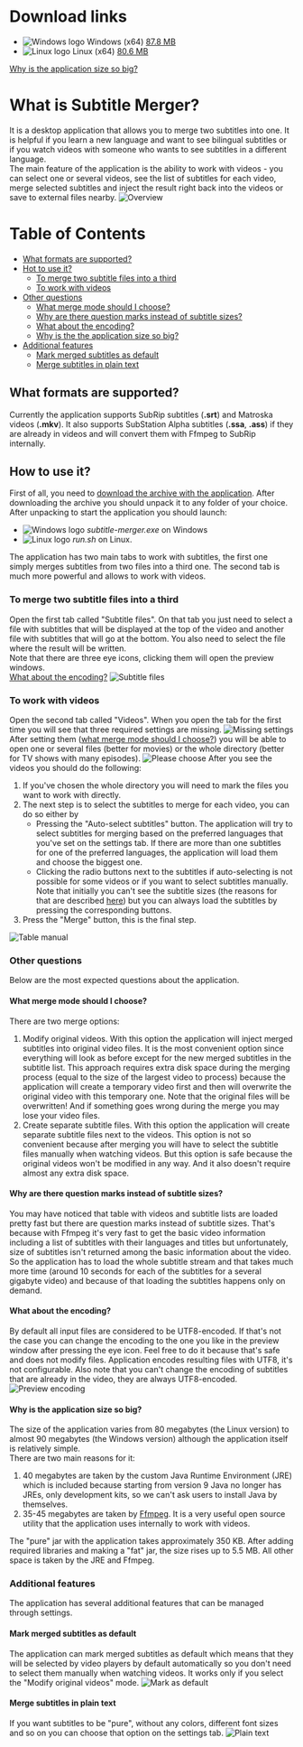 <a name="download_links"></a>
# Download links
* ![Windows logo](/readme_images/windows_logo.png) Windows (x64) [87.8 MB](#set_in_release)
* ![Linux logo](/readme_images/linux_logo.png) Linux (x64) [80.6 MB](#set_in_release)

[Why is the application size so big?](#size)

# What is Subtitle Merger?
It is a desktop application that allows you to merge two subtitles into one. It is helpful if you learn a new language 
and want to see bilingual subtitles or if you watch videos with someone who wants to see subtitles in a different
language.<br/>
The main feature of the application is the ability to work with videos - you can select one or several videos, see the
list of subtitles for each video, merge selected subtitles and inject the result right back into the videos or save to
external files nearby.
![Overview](/readme_images/overview.png)


# Table of Contents  
* [What formats are supported?](#formats)  
* [Hot to use it?](#how_to_use)
    * [To merge two subtitle files into a third](#subtitle_files_tab)
    * [To work with videos](#videos_tab)
* [Other questions](#other_question)
    * [What merge mode should I choose?](#merge_mode)
    * [Why are there question marks instead of subtitle sizes?](#why_question_marks)
    * [What about the encoding?](#encoding)
    * [Why is the the application size so big?](#size)  
* [Additional features](#additional_features)
    * [Mark merged subtitles as default](#mark_as_default)
    * [Merge subtitles in plain text](#plain_text)


<a name="formats"></a>
## What formats are supported?
Currently the application supports SubRip subtitles (**.srt**) and Matroska videos (**.mkv**). It also supports
SubStation Alpha subtitles (**.ssa**, **.ass**) if they are already in videos and will convert them with Ffmpeg to 
SubRip internally.


<a name="how_to_use"></a>
## How to use it?
First of all, you need to [download the archive with the application](#download_links). After downloading the archive 
you should unpack it to any folder of your choice. After unpacking to start the application you should launch:
* ![Windows logo](/readme_images/windows_logo.png) *subtitle-merger.exe* on Windows
* ![Linux logo](/readme_images/linux_logo.png) *run.sh* on Linux.

The application has two main tabs to work with subtitles, the first one simply merges subtitles from two files into a
third one. The second tab is much more powerful and allows to work with videos.


<a name="subtitle_files_tab"></a>
### To merge two subtitle files into a third
Open the first tab called "Subtitle files". On that tab you just need to select a file with subtitles that will be
displayed at the top of the video and another file with subtitles that will go at the bottom. You also need to select 
the file where the result will be written.
<br/>
Note that there are three eye icons, clicking them will open the preview windows.
<br/>
[What about the encoding?](#encoding)
![Subtitle files](/readme_images/subtitle_files.png)


<a name="videos_tab"></a>
### To work with videos
Open the second tab called "Videos". When you open the tab for the first time you will see that three required settings
are missing.
![Missing settings](/readme_images/missing_settings.png)
After setting them ([what merge mode should I choose?](#merge_mode)) you will be able to open one or several files
(better for movies) or the whole directory (better for TV shows with many episodes).
![Please choose](/readme_images/please_choose.png)
After you see the videos you should do the following:
1. If you've chosen the whole directory you will need to mark the files you want to work with directly.
2. The next step is to select the subtitles to merge for each video, you can do so either by
    * Pressing the "Auto-select subtitles" button. The application will try to select subtitles for merging based on the 
    preferred languages that you've set on the settings tab. If there are more than one subtitles for one of the
    preferred languages, the application will load them and choose the biggest one.
    * Clicking the radio buttons next to the subtitles if auto-selecting is not possible for some videos or if you want
    to select subtitles manually.
Note that initially you can't see the subtitle sizes (the reasons for that are described [here](#why_question_marks)) 
but you can always load the subtitles by pressing the corresponding buttons. 
3. Press the "Merge" button, this is the final step.

![Table manual](/readme_images/table_manual.png)


<a name="other_question"></a>
### Other questions
Below are the most expected questions about the application.


<a name="merge_mode"></a>
#### What merge mode should I choose?
There are two merge options:
1. Modify original videos. With this option the application will inject merged subtitles into original video files. It
is the most convenient option since everything will look as before except for the new merged subtitles in the subtitle 
list. This approach requires extra disk space during the merging process (equal to the size of the largest video to
process) because the application will create a temporary video first and then will overwrite the original video with 
this temporary one. Note that the original files will be overwritten! And if something goes wrong during the merge you
may lose your video files.
2. Create separate subtitle files. With this option the application will create separate subtitle files next to the 
videos. This option is not so convenient because after merging you will have to select the subtitle files manually when
watching videos. But this option is safe because the original videos won't be modified in any way. And it also doesn't
require almost any extra disk space.


<a name="why_question_marks"></a>
#### Why are there question marks instead of subtitle sizes?
You may have noticed that table with videos and subtitle lists are loaded pretty fast but there are question marks 
instead of subtitle sizes. That's because with Ffmpeg it's very fast to get the basic video information including a list
of subtitles with their languages and titles but unfortunately, size of subtitles isn't returned among the basic
information about the video. So the application has to load the whole subtitle stream and that takes much more time
(around 10 seconds for each of the subtitles for a several gigabyte video) and because of that loading the subtitles 
happens only on demand.


<a name="encoding"></a>
#### What about the encoding?
By default all input files are considered to be UTF8-encoded. If that's not the case you can change the encoding to the
one you like in the preview window after pressing the eye icon. Feel free to do it because that's safe and does not
modify files. Application encodes resulting files with UTF8, it's not configurable. Also note that you can't change the 
encoding of subtitles that are already in the video, they are always UTF8-encoded.
![Preview encoding](/readme_images/preview_encoding.png)


<a name="size"></a>
#### Why is the application size so big?
The size of the application varies from 80 megabytes (the Linux version) to almost 90 megabytes (the Windows version)
although the application itself is relatively simple.<br/>
There are two main reasons for it:
1. 40 megabytes are taken by the custom Java Runtime Environment (JRE) which is included because starting from version 9
Java no longer has JREs, only development kits, so we can't ask users to install Java by themselves.
2. 35-45 megabytes are taken by [Ffmpeg](https://ffmpeg.org/). It is a very useful open source utility that the 
application uses internally to work with videos. 

The "pure" jar with the application takes approximately 350 KB. After adding required libraries and making a "fat" jar, 
the size rises up to 5.5 MB. All other space is taken by the JRE and Ffmpeg.


<a name="additional_features"></a>
### Additional features
The application has several additional features that can be managed through settings.


<a name="mark_as_default"></a>
#### Mark merged subtitles as default
The application can mark merged subtitles as default which means that they will be selected by video players by default 
automatically so you don't need to select them manually when watching videos. It works only if you select the "Modify
original videos" mode. 
![Mark as default](/readme_images/mark_as_default.png)

 
<a name="plain_text"></a>
#### Merge subtitles in plain text
If you want subtitles to be "pure", without any colors, different font sizes and so on you can choose that option on the 
settings tab.
![Plain text](/readme_images/plain_text.png)